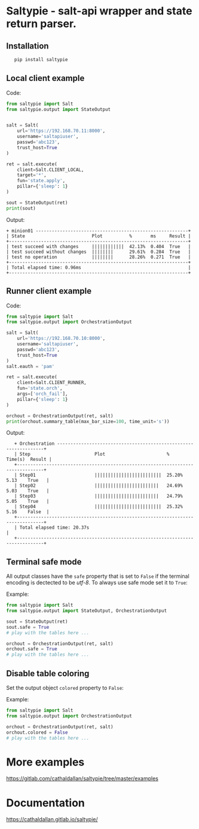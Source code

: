 # Saltypie - salt-api wrapper and state return parser.



## Installation

```bash
   pip install saltypie
```

## Local client example

Code:

```python
from saltypie import Salt
from saltypie.output import StateOutput


salt = Salt(
    url='https://192.168.70.11:8000',
    username='saltapiuser',
    passwd='abc123',
    trust_host=True
)

ret = salt.execute(
    client=Salt.CLIENT_LOCAL,
    target='*',
    fun='state.apply',
    pillar={'sleep': 1}
)

sout = StateOutput(ret)
print(sout)
```

Output:

```
+ minion01 ---------------------------------------------------------+
| State                         Plot          %       ms     Result |
+-------------------------------------------------------------------+
| test succeed with changes     ||||||||||||  42.13%  0.404  True   |
| test succeed without changes  ||||||||      29.61%  0.284  True   |
| test no operation             ||||||||      28.26%  0.271  True   |
+-------------------------------------------------------------------+
| Total elapsed time: 0.96ms                                        |
+-------------------------------------------------------------------+
```

## Runner client example

Code:

```python
from saltypie import Salt
from saltypie.output import OrchestrationOutput

salt = Salt(
    url='https://192.168.70.10:8000',
    username='saltapiuser',
    passwd='abc123',
    trust_host=True
)
salt.eauth = 'pam'

ret = salt.execute(
    client=Salt.CLIENT_RUNNER,
    fun='state.orch',
    args=['orch_fail'],
    pillar={'sleep': 1}
)

orchout = OrchestrationOutput(ret, salt)
print(orchout.summary_table(max_bar_size=100, time_unit='s'))
```

Output:

```
   + Orchestration -----------------------------------------------------------------+
   | Step                        Plot                       %       Time(s)  Result |
   +--------------------------------------------------------------------------------+
   | Step01                      |||||||||||||||||||||||||  25.20%   5.13    True   |
   | Step02                      ||||||||||||||||||||||||   24.69%   5.03    True   |
   | Step03                      ||||||||||||||||||||||||   24.79%   5.05    True   |
   | Step04                      |||||||||||||||||||||||||  25.32%   5.16    False  |
   +--------------------------------------------------------------------------------+
   | Total elapsed time: 20.37s                                                     |
   +--------------------------------------------------------------------------------+
```

## Terminal safe mode

All output classes have the `safe` property that is set to `False` if the terminal encoding is dectected to be *utf-8*. To always use safe mode set it to `True`:

Example:

```python
from saltypie import Salt
from saltypie.output import StateOutput, OrchestrationOutput

sout = StateOutput(ret)
sout.safe = True
# play with the tables here ...

orchout = OrchestrationOutput(ret, salt)
orchout.safe = True
# play with the tables here ...
```

## Disable table coloring
Set the output object `colored` property to `False`:

Example:
```python
from saltypie import Salt
from saltypie.output import OrchestrationOutput

orchout = OrchestrationOutput(ret, salt)
orchout.colored = False
# play with the tables here ...
```

More examples
=============

https://gitlab.com/cathaldallan/saltypie/tree/master/examples


Documentation
=============

https://cathaldallan.gitlab.io/saltypie/